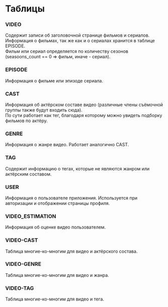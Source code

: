 # Таблицы

### VIDEO

Содержит записи об заголовочной странице фильмов и сериалов.  
Информация о фильмах, так же как и о сериалах хранится в таблице EPISODE.  
Фильм или сериал определяется по количеству сезонов (seasoons_count == 0 => фильм, иначе - сериал).

### EPISODE

Информация о фильме или эпизоде сериала.

### CAST

Информация об актёрском составе видео (различные члены съёмочной группы также будут входить сюда).  
По сути работает как тег, благодаря которому можно увидеть подборку фильмов по актёру.

### GENRE

Информация о жанре видео. Работает аналогично CAST.

### TAG 

Содержит информацию о тегах, которые не являются жанром или актёрским составом.

### USER 

Информация о пользователе приложения. Используется при авторизации и отображении страницы профиля.

### VIDEO_ESTIMATION

Информация об оценке видео пользователем.

### VIDEO-CAST

Таблица многие-ко-многим для видео и актёрского состава.

### VIDEO-GENRE

Таблица многие-ко-многим для видео и жанра.


### VIDEO-TAG

Таблица многие-ко-многим для видео и тега.


